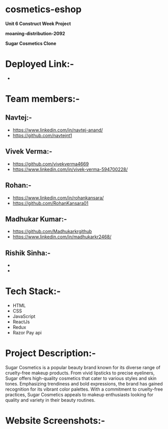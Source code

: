 # cosmetics-eshop

**Unit 6 Construct Week Project**

**moaning-distribution-2092**

**Sugar Cosmetics Clone**

# Deployed Link:-
-

# Team members:-
 ## Navtej:- <br/>
- https://www.linkedin.com/in/navtej-anand/ <br/>
- https://github.com/navtejnt1 <br/>

## Vivek Verma:- <br/>
- https://github.com/vivekverma4669 <br/>
- https://www.linkedin.com/in/vivek-verma-594700228/ <br/>

## Rohan:- <br/>
- https://www.linkedin.com/in/rohankansara/ <br/>
- https://github.com/RohanKansara01 <br/>

## Madhukar Kumar:- <br/>
- https://github.com/Madhukarkrgithub<br/>
- https://www.linkedin.com/in/madhukarkr2468/<br/>

## Rishik Sinha:- <br/>
- <br/>
- <br/>

# Tech Stack:-
- HTML
- CSS
- JavaScript
- ReactJs
- Redux
- Razor Pay api

# Project Description:-
Sugar Cosmetics is a popular beauty brand known for its diverse range of cruelty-free makeup products. From vivid lipsticks to precise eyeliners, Sugar offers high-quality cosmetics that cater to various styles and skin tones. Emphasizing trendiness and bold expressions, the brand has gained recognition for its vibrant color palettes. With a commitment to cruelty-free practices, Sugar Cosmetics appeals to makeup enthusiasts looking for quality and variety in their beauty routines.

# Website Screenshots:-
